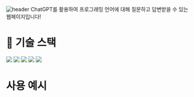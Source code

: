 ![header](https://capsule-render.vercel.app/api?type=waving&color=auto&height=300&section=header&text=🍀Devasi🍀&fontSize=80)
ChatGPT를 활용하여 프로그래밍 언어에 대해 질문하고 답변받을 수 있는 웹페이지입니다!


# 🎁 기술 스택
<img src="https://img.shields.io/badge/node.js-339933?style=for-the-badge&logo=Node.js&logoColor=white"> <img src="https://img.shields.io/badge/express-000000?style=for-the-badge&logo=express&logoColor=white">
 <img src="https://img.shields.io/badge/Javascript-F7DF1E?style=for-the-badge&logo=Javascript&logoColor=white"> <img src="https://img.shields.io/badge/HTML-blueviolet?style=for-the-badge&logo=HTML&logoColor=white"> <img src="https://img.shields.io/badge/CSS-sucess?style=for-the-badge&logo=CSS&logoColor=white">


# 사용 예시
